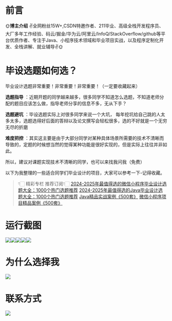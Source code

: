 # 前言

🌞**博主介绍**
✌全网粉丝15W+,CSDN特邀作者、211毕业、高级全栈开发程序员、大厂多年工作经验、码云/掘金/华为云/阿里云/InfoQ/StackOverflow/github等平台优质作者、专注于Java、小程序技术领域和毕业项目实战，以及程序定制化开发、全栈讲解、就业辅导✌🌞

# 毕设选题如何选？

毕业设计选题非常重要！非常重要！非常重要！（一定要收藏起来）

**选题指导** ：近期开题的同学越来越多，很多同学不知道怎么选题，不知道老师分配的题目应该怎么做，指导老师分享的信息不多，无从下手？

**选题避坑** ：毕设选题实际上对很多同学来说一个大坑，
每年挖坑给自己跳的人太多太多，选题选得好后面的答辩以及论文撰写会轻松很多，选的不好就是一个无穷无尽的折磨

**难度把控** ：其实这主要是由于大部分同学对某种具体场景所需要的技术不清晰而导致的，定题的时候想当然的觉得某种功能是很好实现的，但是实际上往往并非如此。

所以，建议对课题实现技术不清晰的同学，也可以来找我问我（免费）

以下为我整理的一些适合同学们毕业设计的项目，大家可以参考一下-记得收藏。

> 👇🏻 精彩专栏 推荐订阅👇🏻
> [2024-2025年最值得选的微信小程序毕业设计选题大全：1000个热门选题推荐](https://www.yuque.com/cxycsx/bve3ul)
> [2024-2025年最值得选的Java毕业设计选题大全：1000个热门选题推荐](https://www.yuque.com/cxycsx/bve3ul)
> [Java精品实战案例《500套》](https://www.yuque.com/cxycsx/bve3ul)
> [微信小程序项目精品案例《500套》](https://www.yuque.com/cxycsx/bve3ul)

# 运行截图

![](http://www.bysj52.com/uploadfile/ueditor/image/202306/%E6%AF%95%E8%AE%BEspringboot025%E5%9F%BA%E4%BA%8ESpringBoot%E7%BD%91%E4%B8%8A%E8%B6%85%E5%B8%82%E7%9A%84%E6%AF%95%E4%B8%9A%E8%AE%BE%E8%AE%A1/3.png)![](http://www.bysj52.com/uploadfile/ueditor/image/202306/%E6%AF%95%E8%AE%BEspringboot025%E5%9F%BA%E4%BA%8ESpringBoot%E7%BD%91%E4%B8%8A%E8%B6%85%E5%B8%82%E7%9A%84%E6%AF%95%E4%B8%9A%E8%AE%BE%E8%AE%A1/5.png)![](http://www.bysj52.com/uploadfile/ueditor/image/202306/%E6%AF%95%E8%AE%BEspringboot025%E5%9F%BA%E4%BA%8ESpringBoot%E7%BD%91%E4%B8%8A%E8%B6%85%E5%B8%82%E7%9A%84%E6%AF%95%E4%B8%9A%E8%AE%BE%E8%AE%A1/2.png)![](http://www.bysj52.com/uploadfile/ueditor/image/202306/%E6%AF%95%E8%AE%BEspringboot025%E5%9F%BA%E4%BA%8ESpringBoot%E7%BD%91%E4%B8%8A%E8%B6%85%E5%B8%82%E7%9A%84%E6%AF%95%E4%B8%9A%E8%AE%BE%E8%AE%A1/1.png)![](http://www.bysj52.com/uploadfile/ueditor/image/202306/%E6%AF%95%E8%AE%BEspringboot025%E5%9F%BA%E4%BA%8ESpringBoot%E7%BD%91%E4%B8%8A%E8%B6%85%E5%B8%82%E7%9A%84%E6%AF%95%E4%B8%9A%E8%AE%BE%E8%AE%A1/4.png)

# 为什么选择我

![](http://upload.cxycsx.vip/%E6%9C%AA%E5%91%BD%E5%90%8D__2024-09-06+10_52_44.jpg)

# 联系方式

![](http://upload.cxycsx.vip/%E5%BE%AE%E4%BF%A1%E5%9B%BE%E7%89%87_20240828141834.jpg)

